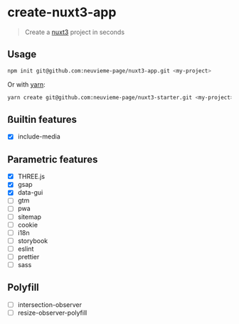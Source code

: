 # create-nuxt3-app

> Create a [nuxt3](https://v3.nuxtjs.org) project in seconds

## Usage

```bash
npm init git@github.com:neuvieme-page/nuxt3-app.git <my-project> 
```

Or with [yarn](https://yarnpkg.com/en/):

```bash
yarn create git@github.com:neuvieme-page/nuxt3-starter.git <my-project>
```

## ßuiltin features

- [x] include-media

## Parametric features

- [x] THREE.js
- [x] gsap
- [x] data-gui
- [ ] gtm
- [ ] pwa
- [ ] sitemap
- [ ] cookie
- [ ] i18n
- [ ] storybook
- [ ] eslint
- [ ] prettier
- [ ] sass 

## Polyfill

- [ ] intersection-observer
- [ ] resize-observer-polyfill

